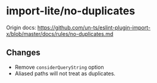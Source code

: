 # import-lite/no-duplicates

Origin docs: https://github.com/un-ts/eslint-plugin-import-x/blob/master/docs/rules/no-duplicates.md

## Changes
- Remove `considerQueryString` option
- Aliased paths will not treat as duplicates.
